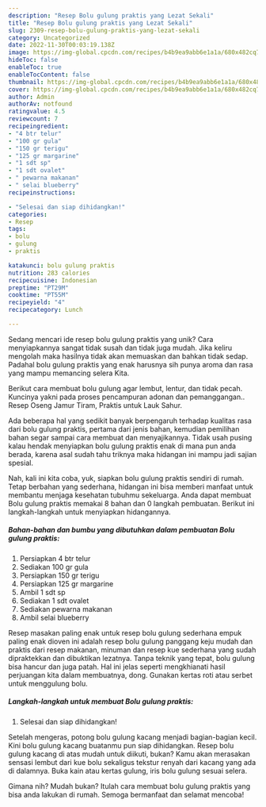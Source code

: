 ```yaml
---
description: "Resep Bolu gulung praktis yang Lezat Sekali"
title: "Resep Bolu gulung praktis yang Lezat Sekali"
slug: 2309-resep-bolu-gulung-praktis-yang-lezat-sekali
category: Uncategorized
date: 2022-11-30T00:03:19.138Z
image: https://img-global.cpcdn.com/recipes/b4b9ea9abb6e1a1a/680x482cq70/bolu-gulung-praktis-foto-resep-utama.jpg
hideToc: false
enableToc: true
enableTocContent: false
thumbnail: https://img-global.cpcdn.com/recipes/b4b9ea9abb6e1a1a/680x482cq70/bolu-gulung-praktis-foto-resep-utama.jpg
cover: https://img-global.cpcdn.com/recipes/b4b9ea9abb6e1a1a/680x482cq70/bolu-gulung-praktis-foto-resep-utama.jpg
author: Admin
authorAv: notfound
ratingvalue: 4.5
reviewcount: 7
recipeingredient:
- "4 btr telur"
- "100 gr gula"
- "150 gr terigu"
- "125 gr margarine"
- "1 sdt sp"
- "1 sdt ovalet"
- " pewarna makanan"
- " selai blueberry"
recipeinstructions:

- "Selesai dan siap dihidangkan!"
categories:
- Resep
tags:
- bolu
- gulung
- praktis

katakunci: bolu gulung praktis 
nutrition: 283 calories
recipecuisine: Indonesian
preptime: "PT29M"
cooktime: "PT55M"
recipeyield: "4"
recipecategory: Lunch

---
```





Sedang mencari ide resep bolu gulung praktis yang unik? Cara menyiapkannya sangat tidak susah dan tidak juga mudah. Jika keliru mengolah maka hasilnya tidak akan memuaskan dan bahkan tidak sedap. Padahal bolu gulung praktis yang enak harusnya sih punya aroma dan rasa yang mampu memancing selera Kita.





Berikut cara membuat bolu gulung agar lembut, lentur, dan tidak pecah. Kuncinya yakni pada proses pencampuran adonan dan pemanggangan.. Resep Oseng Jamur Tiram, Praktis untuk Lauk Sahur.

Ada beberapa hal yang sedikit banyak berpengaruh terhadap kualitas rasa dari bolu gulung praktis, pertama dari jenis bahan, kemudian pemilihan bahan segar sampai cara membuat dan menyajikannya. Tidak usah pusing kalau hendak menyiapkan bolu gulung praktis enak di mana pun anda berada, karena asal sudah tahu triknya maka hidangan ini mampu jadi sajian spesial.






Nah, kali ini kita coba, yuk, siapkan bolu gulung praktis sendiri di rumah. Tetap berbahan yang sederhana, hidangan ini bisa memberi manfaat untuk membantu menjaga kesehatan tubuhmu sekeluarga. Anda dapat membuat Bolu gulung praktis memakai 8 bahan dan 0 langkah pembuatan. Berikut ini langkah-langkah untuk menyiapkan hidangannya.

<!--inarticleads1-->

##### Bahan-bahan dan bumbu yang dibutuhkan dalam pembuatan Bolu gulung praktis:

1. Persiapkan 4 btr telur
1. Sediakan 100 gr gula
1. Persiapkan 150 gr terigu
1. Persiapkan 125 gr margarine
1. Ambil 1 sdt sp
1. Sediakan 1 sdt ovalet
1. Sediakan  pewarna makanan
1. Ambil  selai blueberry


Resep masakan paling enak untuk resep bolu gulung sederhana empuk paling enak dioven ini adalah resep bolu gulung panggang keju mudah dan praktis dari resep makanan, minuman dan resep kue sederhana yang sudah dipraktekkan dan dibuktikan lezatnya. Tanpa teknik yang tepat, bolu gulung bisa hancur dan juga patah. Hal ini jelas seperti mengkhianati hasil perjuangan kita dalam membuatnya, dong. Gunakan kertas roti atau serbet untuk menggulung bolu. 

<!--inarticleads2-->

##### Langkah-langkah untuk membuat Bolu gulung praktis:


1. Selesai dan siap dihidangkan!

Setelah mengeras, potong bolu gulung kacang menjadi bagian-bagian kecil. Kini bolu gulung kacang buatanmu pun siap dihidangkan. Resep bolu gulung kacang di atas mudah untuk diikuti, bukan? Kamu akan merasakan sensasi lembut dari kue bolu sekaligus tekstur renyah dari kacang yang ada di dalamnya. Buka kain atau kertas gulung, iris bolu gulung sesuai selera. 

Gimana nih? Mudah bukan? Itulah cara membuat bolu gulung praktis yang bisa anda lakukan di rumah. Semoga bermanfaat dan selamat mencoba!
